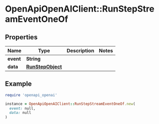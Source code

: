 # OpenApiOpenAIClient::RunStepStreamEventOneOf

## Properties

| Name | Type | Description | Notes |
| ---- | ---- | ----------- | ----- |
| **event** | **String** |  |  |
| **data** | [**RunStepObject**](RunStepObject.md) |  |  |

## Example

```ruby
require 'openapi_openai'

instance = OpenApiOpenAIClient::RunStepStreamEventOneOf.new(
  event: null,
  data: null
)
```


